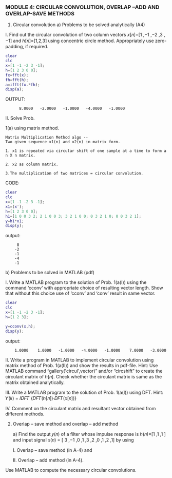 ### MODULE 4: CIRCULAR CONVOLUTION, OVERLAP –ADD AND OVERLAP-SAVE METHODS

1. Circular convolution
a) Problems to be solved analytically (A4)

I. Find out the circular convolution of two column vectors 𝑥[𝑛]=[1 ,−1 ,−2 ,3 ,−1] and ℎ[𝑛]=[1,2,3] using concentric circle method. Appropriately use zero-padding, if required.

```Matlab
clear
clc
x=[1 -1 -2 3 -1];
h=[1 2 3 0 0];
fx=fft(x);
fh=fft(h);
a=ifft(fx.*fh);
disp(a);

```
  OUTPUT:
  ```
        8.0000   -2.0000   -1.0000   -4.0000   -1.0000
  ```  
II. Solve Prob. 

1(a) using matrix method.
```
Matrix Multiplication Method algo --
Two given sequence x1(n) and x2(n) in matrix form.

1. x1 is repeated via circular shift of one sample at a time to form a n X n matrix.

2. x2 as column matrix.

3.The multiplication of two matrices = circular convolution.
```
CODE:
```Matlab
clear
clc
x=[1 -1 -2 3 -1];
x1=(x');
h=[1 2 3 0 0];
h1=[1 0 0 3 2; 2 1 0 0 3; 3 2 1 0 0; 0 3 2 1 0; 0 0 3 2 1];
y=h1*x1;  
disp(y);

```
output:
```
     8
    -2
    -1
    -4
    -1

```
b) Problems to be solved in MATLAB (pdf)

I. Write a MATLAB program to the solution of Prob. 1(a(I)) using the command ‘cconv’ with appropriate choice of resulting vector length. Show that without this choice use of ‘cconv’ and ‘conv’ result in same vector.

```Matlab
clear
clc
x=[1 -1 -2 3 -1];
h=[1 2 3];

y=cconv(x,h);  
disp(y);

```
output:
```
    1.0000    1.0000   -1.0000   -4.0000   -1.0000    7.0000   -3.0000
```

II. Write a program in MATLAB to implement circular convolution using matrix method of Prob. 1(a(II)) and show the results in pdf-file. 
    Hint: Use MATLAB command “gallery('circul',vector)” and/or “circshift” to create the circulant matrix of ℎ[𝑛]. Check whether the circulant matrix is same as the matrix obtained analytically.

III. Write a MATLAB program to the solution of Prob. 1(a(I)) using DFT. Hint: 𝑌(𝑘) = 𝐼𝐷𝐹𝑇 {𝐷𝐹𝑇(ℎ[𝑛])·𝐷𝐹𝑇(𝑥[𝑛])}

IV. Comment on the circulant matrix and resultant vector obtained from different methods.

2. Overlap – save method and overlap – add method

    a) Find the output 𝑦(𝑛) of a filter whose impulse response is ℎ(𝑛)=[1 ,1 ,1 ] and input signal 𝑥(𝑛) = [ 3 ,−1 ,0 ,1 ,3 ,2 ,0 ,1 ,2 ,1] by using

    I. Overlap – save method (in A-4) and
    
    II. Overlap – add method (in A-4).

Use MATLAB to compute the necessary circular convolutions.